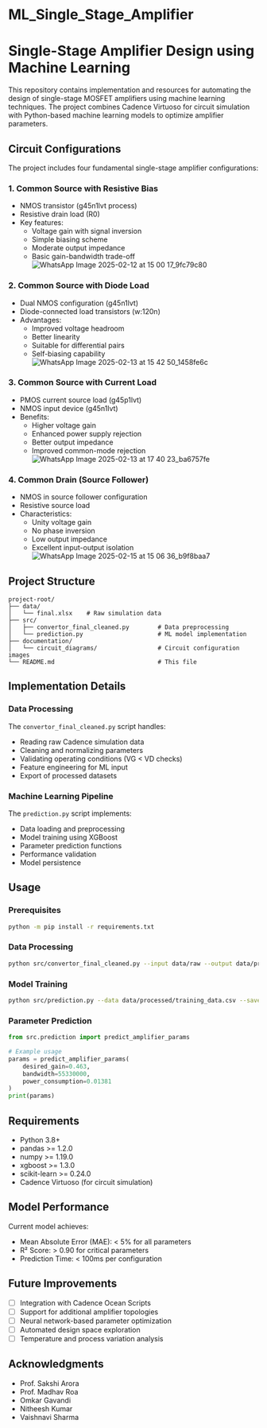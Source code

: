 # ML_Single_Stage_Amplifier

# Single-Stage Amplifier Design using Machine Learning

This repository contains implementation and resources for automating the design of single-stage MOSFET amplifiers using machine learning techniques. The project combines Cadence Virtuoso for circuit simulation with Python-based machine learning models to optimize amplifier parameters.

## Circuit Configurations

The project includes four fundamental single-stage amplifier configurations:

### 1. Common Source with Resistive Bias
- NMOS transistor (g45n1lvt process)
- Resistive drain load (R0)
- Key features:
  - Voltage gain with signal inversion
  - Simple biasing scheme
  - Moderate output impedance
  - Basic gain-bandwidth trade-off
![WhatsApp Image 2025-02-12 at 15 00 17_9fc79c80](https://github.com/user-attachments/assets/7e77d96f-2033-4eaa-af21-185c6e450519)

### 2. Common Source with Diode Load
- Dual NMOS configuration (g45n1lvt)
- Diode-connected load transistors (w:120n)
- Advantages:
  - Improved voltage headroom
  - Better linearity
  - Suitable for differential pairs
  - Self-biasing capability
![WhatsApp Image 2025-02-13 at 15 42 50_1458fe6c](https://github.com/user-attachments/assets/2a9a330a-6df8-4074-bb40-98a3b2732af5)

### 3. Common Source with Current Load
- PMOS current source load (g45p1lvt)
- NMOS input device (g45n1lvt)
- Benefits:
  - Higher voltage gain
  - Enhanced power supply rejection
  - Better output impedance
  - Improved common-mode rejection
![WhatsApp Image 2025-02-13 at 17 40 23_ba6757fe](https://github.com/user-attachments/assets/50190bf8-d831-455b-bc9d-562a51d67898)

### 4. Common Drain (Source Follower)
- NMOS in source follower configuration
- Resistive source load
- Characteristics:
  - Unity voltage gain
  - No phase inversion
  - Low output impedance
  - Excellent input-output isolation
![WhatsApp Image 2025-02-15 at 15 06 36_b9f8baa7](https://github.com/user-attachments/assets/28b2aff6-a6a9-4931-bd8e-461b37b1282f)

## Project Structure

```
project-root/
├── data/
│   └── final.xlsx    # Raw simulation data
├── src/
│   ├── convertor_final_cleaned.py        # Data preprocessing
│   └── prediction.py                     # ML model implementation
├── documentation/
│   └── circuit_diagrams/                 # Circuit configuration images
└── README.md                             # This file
```

## Implementation Details

### Data Processing
The `convertor_final_cleaned.py` script handles:
- Reading raw Cadence simulation data
- Cleaning and normalizing parameters
- Validating operating conditions (VG < VD checks)
- Feature engineering for ML input
- Export of processed datasets

### Machine Learning Pipeline
The `prediction.py` script implements:
- Data loading and preprocessing
- Model training using XGBoost
- Parameter prediction functions
- Performance validation
- Model persistence

## Usage

### Prerequisites
```bash
python -m pip install -r requirements.txt
```

### Data Processing
```bash
python src/convertor_final_cleaned.py --input data/raw --output data/processed
```

### Model Training
```bash
python src/prediction.py --data data/processed/training_data.csv --save-model models/
```

### Parameter Prediction
```python
from src.prediction import predict_amplifier_params

# Example usage
params = predict_amplifier_params(
    desired_gain=0.463,
    bandwidth=55330000,
    power_consumption=0.01381
)
print(params)
```

## Requirements
- Python 3.8+
- pandas >= 1.2.0
- numpy >= 1.19.0
- xgboost >= 1.3.0
- scikit-learn >= 0.24.0
- Cadence Virtuoso (for circuit simulation)

## Model Performance
Current model achieves:
- Mean Absolute Error (MAE): < 5% for all parameters
- R² Score: > 0.90 for critical parameters
- Prediction Time: < 100ms per configuration

## Future Improvements
- [ ] Integration with Cadence Ocean Scripts
- [ ] Support for additional amplifier topologies
- [ ] Neural network-based parameter optimization
- [ ] Automated design space exploration
- [ ] Temperature and process variation analysis

## Acknowledgments
- Prof. Sakshi Arora
- Prof. Madhav Roa
- Omkar Gavandi
- Nitheesh Kumar
- Vaishnavi Sharma

